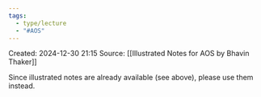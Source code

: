 ```yaml
---
tags:
  - type/lecture
  - "#AOS"
---
```

Created: 2024-12-30 21:15
Source: [[Illustrated Notes for AOS by Bhavin Thaker]]

Since illustrated notes are already available (see above), please use them instead.